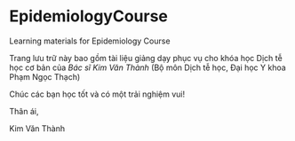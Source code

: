 # EpidemiologyCourse
Learning materials for Epidemiology Course

Trang lưu trữ này bao gồm tài liệu giảng dạy phục vụ cho khóa học Dịch tễ học cơ bản của *Bác sĩ Kim Văn Thành* (Bộ môn Dịch tễ học, Đại học Y khoa Phạm Ngọc Thạch)

Chúc các bạn học tốt và có một trải nghiệm vui!

Thân ái,

Kim Văn Thành
